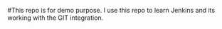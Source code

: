 #This repo is for demo purpose. I use this repo to learn Jenkins and its working with the GIT integration.
